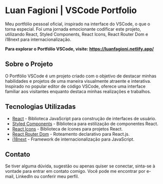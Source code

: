 
# Luan Fagioni | VSCode Portfolio

Meu portfólio pessoal oficial, inspirado na interface do VSCode, o que o torna especial. Foi uma jornada emocionante codificar este projeto, utilizando React, Styled Components, React Icons, React Router Dom e i18next para internacionalização.

**Para explorar o Portfólio VSCode, visite: https://luanfagioni.netlify.app/**

## Sobre o Projeto

O Portfólio VSCode é um projeto criado com o objetivo de destacar minhas habilidades e projetos de uma maneira visualmente atraente e interativa. Inspirado no popular editor de código VSCode, oferece uma interface familiar aos visitantes enquanto destaca minhas realizações e trabalhos.

## Tecnologias Utilizadas

- [React](https://reactjs.org/) - Biblioteca JavaScript para construção de interfaces de usuário.
- [Styled Components](https://styled-components.com/) - Biblioteca para estilização de componentes React.
- [React Icons](https://react-icons.github.io/react-icons/) - Biblioteca de ícones para projetos React.
- [React Router Dom](https://reactrouter.com/web/guides/quick-start) - Roteamento declarativo para React.js.
- [i18next](https://www.i18next.com/) - Framework de internacionalização para JavaScript.

## Contato

Se tiver alguma dúvida, sugestão ou apenas quiser se conectar, sinta-se à vontade para entrar em contato comigo. Você pode me encontrar por e-mail, LinkedIn ou conferir meu perfil.
